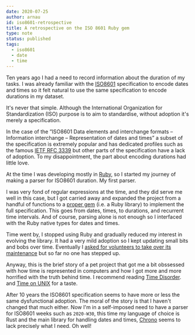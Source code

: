 ```yaml
---
date: 2020-07-25
author: arnau
id: iso8601-retrospective
title: A retrospective on the ISO 8601 Ruby gem
type: note
status: published
tags:
  - iso8601
  - date
  - time
---
```


Ten years ago I had a need to record information about the duration of my
tasks. I was already familiar with the [ISO8601][iso8601_wp] specification to
encode dates and times so it felt natural to use the same specification to
encode durations in my dataset.

<!-- end -->

It's never that simple. Although the International Organization for
Standardization (ISO) purpose is to aim to standardise, without adoption it's
merely a specification.

In the case of the ”ISO8601 Data elements and interchange formats –
Information interchange – Representation of dates and times” a subset of the
specification is extremely popular and has dedicated profiles such as the
famous [IETF RFC 3339][rfc3339] but other parts of the specification have a
lack of adoption. To my disappointment, the part about encoding durations had
little love.

At the time I was developing mostly in [Ruby][ruby], so I started my journey
of making a parser for ISO8601 duration. My first parser.

I was very fond of regular expressions at the time, and they did serve me well
in this case, but I got carried away and expanded the project from a handful
of functions to a [proper gem][iso8601_gem] (i.e. a Ruby library) to implement
the full specification. This goes from dates, times, to durations, and
recurrent time intervals. And of course, parsing alone is not enough so I
interfaced with the Ruby native types for dates and times.

Time went by, I stopped using Ruby and gradually reduced my interest in
evolving the library. It had a very mild adoption so I kept updating small
bits and bobs over time. Eventually I [asked for volunteers to take over its
maintenance][iso8601_maintenance] but so far no one has stepped up.

Anyway, this is the brief story of a pet project that got me a bit obssessed
with how time is represented in computers and how I got more and more
horrified with the truth behind time. I recommend reading [Time Disorder](https://caolan.uk/articles/time-disorder/).
and [Time on UNIX](https://venam.nixers.net/blog/unix/2020/05/02/time-on-unix.html)
for a taste.

After 10 years the ISO8601 specification seems to have more or less the same
dysfunctional adoption. The moral of the story is that I haven't changed that
much either. Now I'm in a self-imposed need to have a parser for ISO8601 weeks
such as `2020-W30`, this time my language of choice is Rust and the main
library for handling dates and times, [Chrono][chrono] seems to lack precisely
what I need. Oh well!


[chrono]: https://crates.io/crates/chrono
[iso8601_gem]: https://github.com/arnau/ISO8601
[iso8601_maintenance]: https://github.com/arnau/ISO8601/issues/50
[iso8601_wp]: https://en.wikipedia.org/wiki/ISO_8601
[iso]: https://www.iso.org/
[rfc3339]: https://tools.ietf.org/html/rfc3339
[ruby]: https://www.ruby-lang.org
